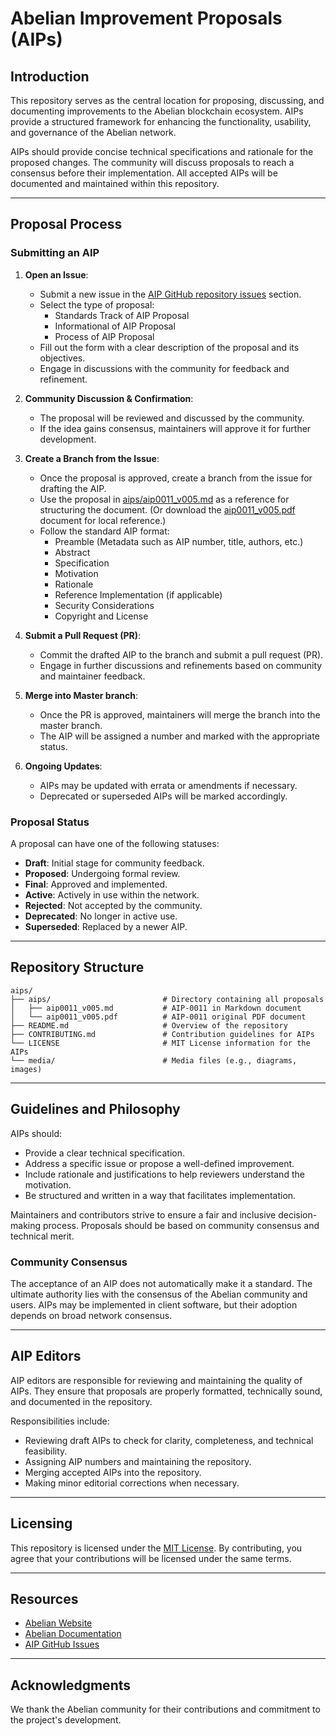 # Abelian Improvement Proposals (AIPs)

## Introduction

This repository serves as the central location for proposing, discussing, and documenting improvements to the Abelian blockchain ecosystem. AIPs provide a structured framework for enhancing the functionality, usability, and governance of the Abelian network.

AIPs should provide concise technical specifications and rationale for the proposed changes. The community will discuss proposals to reach a consensus before their implementation. All accepted AIPs will be documented and maintained within this repository.

---

## Proposal Process

### Submitting an AIP

1. **Open an Issue**:
   - Submit a new issue in the [AIP GitHub repository issues](https://github.com/pqabelian/aips/issues) section.
   - Select the type of proposal:  
     - Standards Track of AIP Proposal  
     - Informational of AIP Proposal  
     - Process of AIP Proposal  
   - Fill out the form with a clear description of the proposal and its objectives.
   - Engage in discussions with the community for feedback and refinement.

2. **Community Discussion & Confirmation**:
   - The proposal will be reviewed and discussed by the community.
   - If the idea gains consensus, maintainers will approve it for further development.

3. **Create a Branch from the Issue**:
   - Once the proposal is approved, create a branch from the issue for drafting the AIP.
   - Use the proposal in [aips/aip0011_v005.md](aips/aip0011_v005.md) as a reference for structuring the document. (Or download the [aip0011_v005.pdf](aips/aip0011_v005.pdf) document for local reference.)
   - Follow the standard AIP format:
     - Preamble (Metadata such as AIP number, title, authors, etc.)
     - Abstract
     - Specification
     - Motivation
     - Rationale
     - Reference Implementation (if applicable)
     - Security Considerations
     - Copyright and License

4. **Submit a Pull Request (PR)**:
   - Commit the drafted AIP to the branch and submit a pull request (PR).
   - Engage in further discussions and refinements based on community and maintainer feedback.

5. **Merge into Master branch**:
   - Once the PR is approved, maintainers will merge the branch into the master branch.
   - The AIP will be assigned a number and marked with the appropriate status.

6. **Ongoing Updates**:
   - AIPs may be updated with errata or amendments if necessary.
   - Deprecated or superseded AIPs will be marked accordingly.


### Proposal Status

A proposal can have one of the following statuses:

- **Draft**: Initial stage for community feedback.
- **Proposed**: Undergoing formal review.
- **Final**: Approved and implemented.
- **Active**: Actively in use within the network.
- **Rejected**: Not accepted by the community.
- **Deprecated**: No longer in active use.
- **Superseded**: Replaced by a newer AIP.

---

## Repository Structure

```plaintext
aips/
├── aips/                         # Directory containing all proposals
│   ├── aip0011_v005.md           # AIP-0011 in Markdown document
│   └── aip0011_v005.pdf          # AIP-0011 original PDF document
├── README.md                     # Overview of the repository
├── CONTRIBUTING.md               # Contribution guidelines for AIPs
└── LICENSE                       # MIT License information for the AIPs
└── media/                        # Media files (e.g., diagrams, images)
```

---

## Guidelines and Philosophy

AIPs should:
- Provide a clear technical specification.
- Address a specific issue or propose a well-defined improvement.
- Include rationale and justifications to help reviewers understand the motivation.
- Be structured and written in a way that facilitates implementation.

Maintainers and contributors strive to ensure a fair and inclusive decision-making process. Proposals should be based on community consensus and technical merit.

### Community Consensus

The acceptance of an AIP does not automatically make it a standard. The ultimate authority lies with the consensus of the Abelian community and users. AIPs may be implemented in client software, but their adoption depends on broad network consensus.

---

## AIP Editors

AIP editors are responsible for reviewing and maintaining the quality of AIPs. They ensure that proposals are properly formatted, technically sound, and documented in the repository.

Responsibilities include:
- Reviewing draft AIPs to check for clarity, completeness, and technical feasibility.
- Assigning AIP numbers and maintaining the repository.
- Merging accepted AIPs into the repository.
- Making minor editorial corrections when necessary.

---

## Licensing

This repository is licensed under the [MIT License](LICENSE). By contributing, you agree that your contributions will be licensed under the same terms.

---

## Resources

- [Abelian Website](https://www.pqabelian.io)
- [Abelian Documentation](https://community.pqabelian.io/guide/)
- [AIP GitHub Issues](https://github.com/pqabelian/aips/issues)

---

## Acknowledgments

We thank the Abelian community for their contributions and commitment to the project's development.